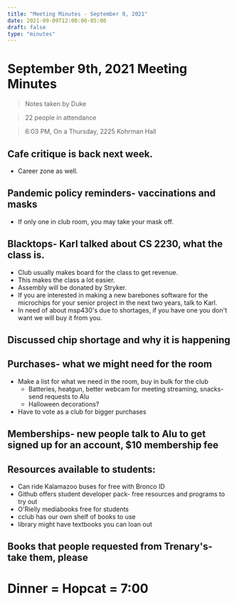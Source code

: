 ```yaml
---
title: "Meeting Minutes - September 9, 2021"
date: 2021-09-09T12:00:00-05:00
draft: false
type: "minutes"
---
```


# September 9th, 2021 Meeting Minutes
> Notes taken by Duke

> 22 people in attendance

> 6:03 PM, On a Thursday, 2225 Kohrman Hall

## Cafe critique is back next week.
- Career zone as well.

## Pandemic policy reminders- vaccinations and masks
- If only one in club room, you may take your mask off.

## Blacktops- Karl talked about CS 2230, what the class is.
- Club usually makes board for the class to get revenue.
- This makes the class a lot easier.
- Assembly will be donated by Stryker.
- If you are interested in making a new barebones software for the microchips for your senior project in the next two years, talk to Karl.
- In need of about msp430's due to shortages, if you have one you don't want we will buy it from you.

## Discussed chip shortage and why it is happening

## Purchases- what we might need for the room
- Make a list for what we need in the room, buy in bulk for the club
    - Batteries, heatgun, better webcam for meeting streaming, snacks- send requests to Alu
    - Halloween decorations?
- Have to vote as a club for bigger purchases 

## Memberships- new people talk to Alu to get signed up for an account, $10 membership fee

## Resources available to students:
- Can ride Kalamazoo buses for free with Bronco ID
- Github offers student developer pack- free resources and programs to try out
- O'Rielly mediabooks free for students
- cclub has our own shelf of books to use
- library might have textbooks you can loan out

## Books that people requested from Trenary's- take them, please

# Dinner = Hopcat = 7:00
